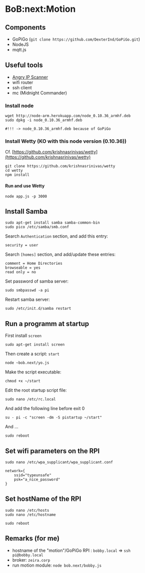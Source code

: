 # BoB:next:Motion

## Components

- GoPiGo (`git clone https://github.com/DexterInd/GoPiGo.git`)
- NodeJS
- mqtt.js


## Useful tools

- [Angry IP Scanner](http://angryip.org/)
- wifi router
- ssh client
- mc (Midnight Commander)

### Install node

    wget http://node-arm.herokuapp.com/node_0.10.36_armhf.deb
    sudo dpkg -i node_0.10.36_armhf.deb

    #!!! -> node_0.10.36_armhf.deb because of GoPiGo

### Install Wetty (KO with this node version (0.10.36))

Cf. [https://github.com/krishnasrinivas/wetty](https://github.com/krishnasrinivas/wetty)

    git clone https://github.com/krishnasrinivas/wetty
    cd wetty
    npm install

#### Run and use Wetty

    node app.js -p 3000

## Install Samba

    sudo apt-get install samba samba-common-bin
    sudo pico /etc/samba/smb.conf

Search `Authentication` section, and add this entry:

    security = user

Search `[homes]` section, and add/update these entries:

    comment = Home Directories
    browseable = yes
    read only = no

Set password of samba server:

    sudo smbpasswd -a pi

Restart samba server:

    sudo /etc/init.d/samba restart


## Run a programm at startup

First install `screen`

    sudo apt-get install screen

Then create a script: `start`

    node ~bob.next/yo.js

Make the script executable:

    chmod +x ~/start

Edit the root startup script file:

    sudo nano /etc/rc.local

And add the following line before exit 0

    su - pi -c "screen -dm -S pistartup ~/start"

And ...

    sudo reboot

## Set wifi parameters on the RPI

    sudo nano /etc/wpa_supplicant/wpa_supplicant.conf

    network={
        ssid="typeunsafe"
        psk="a_nice_password"
    }

## Set hostName of the RPI

    sudo nano /etc/hosts
    sudo nano /etc/hostname

    sudo reboot


## Remarks (for me)


- hostname of the "motion"/GoPiGo RPI : `bobby.local` => `ssh pi@bobby.local`
- broker: `zeira.corp`
- run motion module: `node bob.next/bobby.js`



